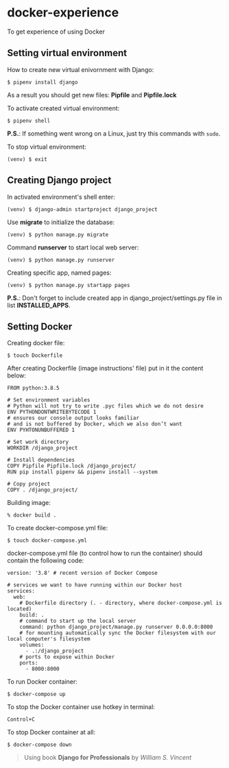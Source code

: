 # docker-experience
To get experience of using Docker

## Setting virtual environment
How to create new virtual enivornment with Django:

`$ pipenv install django`

As a result you should get new files: **Pipfile** and **Pipfile.lock**

To activate created virtual environment:

`$ pipenv shell`

**P.S.**: If something went wrong on a Linux, just try this commands with `sudo`.

To stop virtual environment:

`(venv) $ exit `

## Creating Django project
In activated environment's shell enter:

`(venv) $ django-admin startproject django_project`

Use **migrate** to initialize the database:

`(venv) $ python manage.py migrate`

Command **runserver** to start local web server:

`(venv) $ python manage.py runserver`

Creating specific app, named pages:

`(venv) $ python manage.py startapp pages`

**P.S.**: Don't forget to include created app in django_project/settings.py file in list **INSTALLED_APPS**.

## Setting Docker
Creating docker file:

`$ touch Dockerfile`

After creating Dockerfile (image instructions' file) put in it the content below:

```# Pull base image
FROM python:3.8.5

# Set environment variables
# Python will not try to write .pyc files which we do not desire
ENV PYTHONDONTWRITEBYTECODE 1
# ensures our console output looks familiar 
# and is not buffered by Docker, which we also don’t want
ENV PYHTONUNBUFFERED 1

# Set work directory
WORKDIR /django_project

# Install dependencies
COPY Pipfile Pipfile.lock /django_project/
RUN pip install pipenv && pipenv install --system

# Copy project
COPY . /django_project/
```

Building image:

`% docker build .`

To create docker-compose.yml file:

`$ touch docker-compose.yml`

docker-compose.yml file (to control how to run the container) should contain the following code:

```
version: '3.8' # recent version of Docker Compose

# services we want to have running within our Docker host
services:
  web:
    # Dockerfile directory (. - directory, where docker-compose.yml is located)
    build: .
    # command to start up the local server
    command: python django_project/manage.py runserver 0.0.0.0:8000
    # for mounting automatically sync the Docker filesystem with our local computer's filesystem
    volumes:
      - .:/django_project
    # ports to expose within Docker
    ports:
      - 8000:8000
```

To run Docker container:

`$ docker-compose up`

To stop the Docker container use hotkey in terminal:

`Control+C`

To stop Docker container at all:

`$ docker-compose down`

> Using book **Django for Professionals** by _William S. Vincent_
